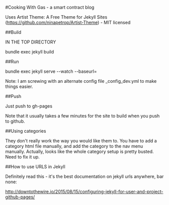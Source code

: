 #Cooking With Gas - a smart contract blog

Uses Artist Theme: A Free Theme for Jekyll Sites (https://github.com/ninapetrop/Artist-Theme) - MIT licensed

##Build

IN THE TOP DIRECTORY

bundle exec jekyll build

##Run

bundle exec jekyll serve --watch --baseurl=

Note: I am screwing with an alternate config file _config_dev.yml to make things easier.

##Push

Just push to gh-pages

Note that it usually takes a few minutes for the site to build when you push to github.

##Using categories

They don't really work the way you would like them to.  You have to add a category html file manually, and add the category to the nav menu manually.  Actually, looks like the whole category setup is pretty busted.  Need to fix it up.

##How to use URLS in Jekyll

Definitely read this - it's the best documentation on jekyll urls anywhere, bar none:

http://downtothewire.io/2015/08/15/configuring-jekyll-for-user-and-project-github-pages/


